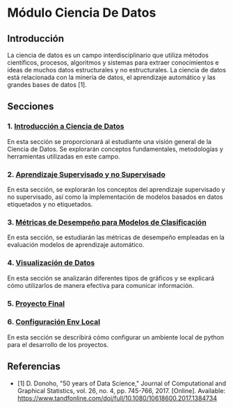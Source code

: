 # Módulo Ciencia De Datos

## Introducción

La ciencia de datos es un campo interdisciplinario que utiliza métodos científicos, procesos, algoritmos y sistemas para extraer conocimientos e ideas de muchos datos estructurales y no estructurales. La ciencia de datos está relacionada con la minería de datos, el aprendizaje automático y las grandes bases de datos [1].

## Secciones

### 1. [Introducción a Ciencia de Datos](Seccion_1/README.md)

En esta sección se proporcionará al estudiante una visión general de la Ciencia de Datos. Se explorarán conceptos fundamentales, metodologías y herramientas utilizadas en este campo.

### 2. [Aprendizaje Supervisado y no Supervisado](Seccion_2/README.md)

En esta sección, se explorarán los conceptos del aprendizaje supervisado y no supervisado, así como la implementación de modelos basados en datos etiquetados y no etiquetados.

### 3. [Métricas de Desempeño para Modelos de Clasificación](Seccion_3/README.md)

En esta sección, se estudiarán las métricas de desempeño empleadas en la evaluación modelos de aprendizaje automático.

### 4. [Visualización de Datos](Seccion_4/README.md)

En esta sección se analizarán diferentes tipos de gráficos y se explicará cómo utilizarlos de manera efectiva para comunicar información.

### 5. [Proyecto Final](Seccion_5/README.md)

### 6. [Configuración Env Local](Seccion_6/README.md)

En esta sección se describirá cómo configurar un ambiente local de python para el desarrollo de los proyectos.

## Referencias

- [1] D. Donoho, "50 years of Data Science," Journal of Computational and Graphical Statistics, vol. 26, no. 4, pp. 745-766, 2017. [Online]. Available: https://www.tandfonline.com/doi/full/10.1080/10618600.2017.1384734
